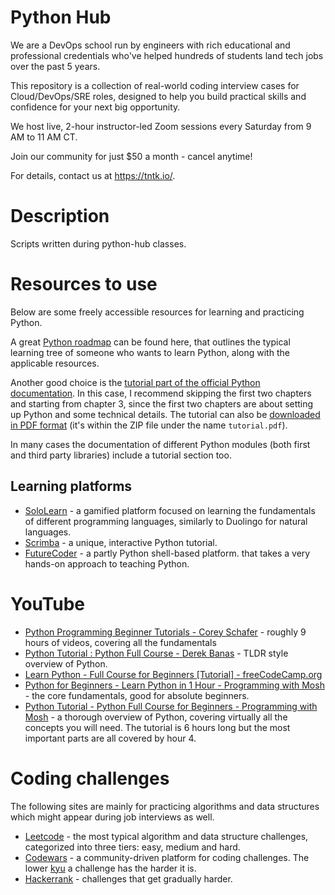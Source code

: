 # Python Hub

We are a DevOps school run by engineers with rich educational and professional credentials who've helped hundreds of students land tech jobs over the past 5 years. 

This repository is a collection of real-world coding interview cases for Cloud/DevOps/SRE roles, designed to help you build practical skills and confidence for your next big opportunity.

We host live, 2-hour instructor-led Zoom sessions every Saturday from 9 AM to 11 AM CT. 

Join our community for just $50 a month - cancel anytime! 

For details, contact us at https://tntk.io/.

# Description

Scripts written during python-hub classes.

# Resources to use

Below are some freely accessible resources for learning and practicing Python.

A great [Python roadmap](https://roadmap.sh/python) can be found here, that outlines the typical learning tree of
someone who wants to learn Python, along with the applicable resources.

Another good choice is the [tutorial part of the official Python documentation](https://docs.python.org/3/tutorial/index.html).
In this case, I recommend skipping the first two chapters and starting from chapter 3, since the first two chapters are about
setting up Python and some technical details. The tutorial can also be [downloaded in PDF format](https://docs.python.org/3/archives/python-3.13-docs-pdf-a4.zip)
(it's within the ZIP file under the name `tutorial.pdf`).

In many cases the documentation of different Python modules (both first and third party libraries) include a tutorial section too.

## Learning platforms

* [SoloLearn](https://www.sololearn.com/en/learn/courses/python-developer) - a gamified platform focused on learning
the fundamentals of different programming languages, similarly to Duolingo for natural languages.
* [Scrimba](https://v2.scrimba.com/learn-python-c03) - a unique, interactive Python tutorial.
* [FutureCoder](https://futurecoder.io/course/#IntroducingTheShell) - a partly Python shell-based platform.
that takes a very hands-on approach to teaching Python.

# YouTube

* [Python Programming Beginner Tutorials - Corey Schafer](https://www.youtube.com/playlist?list=PL-osiE80TeTskrapNbzXhwoFUiLCjGgY7) - roughly 9 hours of videos, covering all the fundamentals
* [Python Tutorial : Python Full Course - Derek Banas](https://www.youtube.com/watch?v=H1elmMBnykA) - TLDR style overview of Python.
* [Learn Python - Full Course for Beginners \[Tutorial\] - freeCodeCamp.org](https://www.youtube.com/watch?v=rfscVS0vtbw)
* [Python for Beginners - Learn Python in 1 Hour - 
Programming with Mosh](https://www.youtube.com/watch?v=kqtD5dpn9C8) - the core fundamentals,
good for absolute beginners.
* [Python Tutorial - Python Full Course for Beginners - Programming with Mosh](https://www.youtube.com/watch?v=_uQrJ0TkZlc) -
a thorough overview of Python, covering virtually all the concepts you will need. The tutorial is 6 hours long but the most
important parts are all covered by hour 4.

# Coding challenges

The following sites are mainly for practicing algorithms and data structures which might appear during job interviews as well.

* [Leetcode](https://leetcode.com/) - the most typical algorithm and data structure challenges, categorized into three tiers: easy, medium and hard.
* [Codewars](https://www.codewars.com/) - a community-driven platform for coding challenges.
The lower [kyu](https://en.wikipedia.org/wiki/Ky%C5%AB) a challenge has the harder it is.
* [Hackerrank](https://www.hackerrank.com/) - challenges that get gradually harder.